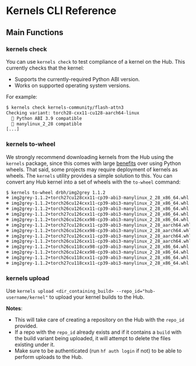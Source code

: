 # Kernels CLI Reference

## Main Functions

### kernels check

You can use `kernels check` to test compliance of a kernel on the Hub.
This currently checks that the kernel:

- Supports the currently-required Python ABI version.
- Works on supported operating system versions.

For example:

```bash
$ kernels check kernels-community/flash-attn3
Checking variant: torch28-cxx11-cu128-aarch64-linux
  🐍 Python ABI 3.9 compatible
  🐧 manylinux_2_28 compatible
[...]
```

### kernels to-wheel

We strongly recommend downloading kernels from the Hub using the `kernels`
package, since this comes with large [benefits](index.md) over using Python
wheels. That said, some projects may require deployment of kernels as
wheels. The `kernels` utility provides a simple solution to this. You can
convert any Hub kernel into a set of wheels with the `to-wheel` command:

```bash
$ kernels to-wheel drbh/img2grey 1.1.2
☸ img2grey-1.1.2+torch27cu128cxx11-cp39-abi3-manylinux_2_28_x86_64.whl
☸ img2grey-1.1.2+torch26cu124cxx11-cp39-abi3-manylinux_2_28_x86_64.whl
☸ img2grey-1.1.2+torch26cu126cxx11-cp39-abi3-manylinux_2_28_x86_64.whl
☸ img2grey-1.1.2+torch27cu126cxx11-cp39-abi3-manylinux_2_28_x86_64.whl
☸ img2grey-1.1.2+torch26cu126cxx98-cp39-abi3-manylinux_2_28_x86_64.whl
☸ img2grey-1.1.2+torch27cu128cxx11-cp39-abi3-manylinux_2_28_aarch64.whl
☸ img2grey-1.1.2+torch26cu126cxx98-cp39-abi3-manylinux_2_28_aarch64.whl
☸ img2grey-1.1.2+torch27cu126cxx11-cp39-abi3-manylinux_2_28_aarch64.whl
☸ img2grey-1.1.2+torch26cu126cxx11-cp39-abi3-manylinux_2_28_aarch64.whl
☸ img2grey-1.1.2+torch26cu118cxx98-cp39-abi3-manylinux_2_28_x86_64.whl
☸ img2grey-1.1.2+torch26cu124cxx98-cp39-abi3-manylinux_2_28_x86_64.whl
☸ img2grey-1.1.2+torch26cu118cxx11-cp39-abi3-manylinux_2_28_x86_64.whl
☸ img2grey-1.1.2+torch27cu118cxx11-cp39-abi3-manylinux_2_28_x86_64.whl
```

### kernels upload

Use `kernels upload <dir_containing_build> --repo_id="hub-username/kernel"` to upload
your kernel builds to the Hub.

**Notes**:

- This will take care of creating a repository on the Hub with the `repo_id` provided.
- If a repo with the `repo_id` already exists and if it contains a `build` with the build variant
  being uploaded, it will attempt to delete the files existing under it.
- Make sure to be authenticated (run `hf auth login` if not) to be able to perform uploads to the Hub.
